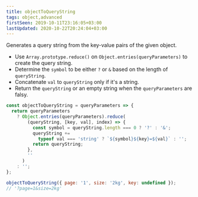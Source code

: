 ```yaml
---
title: objectToQueryString
tags: object,advanced
firstSeen: 2019-10-11T23:16:05+03:00
lastUpdated: 2020-10-22T20:24:04+03:00
---
```


Generates a query string from the key-value pairs of the given object.

- Use `Array.prototype.reduce()` on `Object.entries(queryParameters)` to create the query string.
- Determine the `symbol` to be either `?` or `&` based on the length of `queryString`.
- Concatenate `val` to `queryString` only if it's a string.
- Return the `queryString` or an empty string when the `queryParameters` are falsy.

```js
const objectToQueryString = queryParameters => {
  return queryParameters
    ? Object.entries(queryParameters).reduce(
        (queryString, [key, val], index) => {
          const symbol = queryString.length === 0 ? '?' : '&';
          queryString +=
            typeof val === 'string' ? `${symbol}${key}=${val}` : '';
          return queryString;
        },
        ''
      )
    : '';
};
```

```js
objectToQueryString({ page: '1', size: '2kg', key: undefined });
// '?page=1&size=2kg'
```
